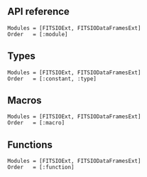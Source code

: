 ## API reference
```@autodocs
Modules = [FITSIOExt, FITSIODataFramesExt]
Order   = [:module]
```

## Types
```@autodocs
Modules = [FITSIOExt, FITSIODataFramesExt]
Order   = [:constant, :type]
```

## Macros
```@autodocs
Modules = [FITSIOExt, FITSIODataFramesExt]
Order   = [:macro]
```

## Functions
```@autodocs
Modules = [FITSIOExt, FITSIODataFramesExt]
Order   = [:function]
```

